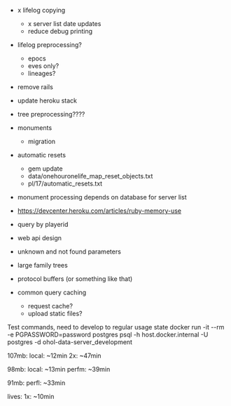 - x lifelog copying
  - x server list date updates
  - reduce debug printing
- lifelog preprocessing?
  - epocs
  - eves only?
  - lineages?
- remove rails
- update heroku stack
- tree preprocessing????

- monuments
  - migration
- automatic resets
  - gem update
  - data/onehouronelife_map_reset_objects.txt
  - pl/17/automatic_resets.txt
- monument processing depends on database for server list
- https://devcenter.heroku.com/articles/ruby-memory-use
- query by playerid
- web api design
- unknown and not found parameters
- large family trees
- protocol buffers (or something like that)
- common query caching
  - request cache?
  - upload static files?

Test commands, need to develop to regular usage state
docker run -it --rm -e PGPASSWORD=password postgres psql -h host.docker.internal -U postgres -d ohol-data-server_development

107mb:
local: ~12min
2x: ~47min

98mb:
local: ~13min
perfm: ~39min

91mb:
perfl: ~33min

lives:
1x: ~10min
